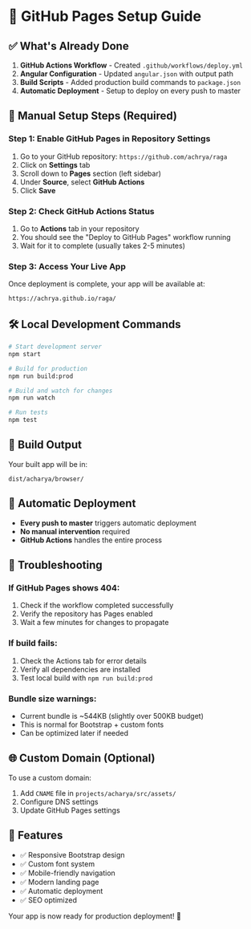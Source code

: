 # 🚀 GitHub Pages Setup Guide

## ✅ What's Already Done

1. **GitHub Actions Workflow** - Created `.github/workflows/deploy.yml`
2. **Angular Configuration** - Updated `angular.json` with output path
3. **Build Scripts** - Added production build commands to `package.json`
4. **Automatic Deployment** - Setup to deploy on every push to master

## 🔧 Manual Setup Steps (Required)

### Step 1: Enable GitHub Pages in Repository Settings

1. Go to your GitHub repository: `https://github.com/achrya/raga`
2. Click on **Settings** tab
3. Scroll down to **Pages** section (left sidebar)
4. Under **Source**, select **GitHub Actions**
5. Click **Save**

### Step 2: Check GitHub Actions Status

1. Go to **Actions** tab in your repository
2. You should see the "Deploy to GitHub Pages" workflow running
3. Wait for it to complete (usually takes 2-5 minutes)

### Step 3: Access Your Live App

Once deployment is complete, your app will be available at:
```
https://achrya.github.io/raga/
```

## 🛠️ Local Development Commands

```bash
# Start development server
npm start

# Build for production
npm run build:prod

# Build and watch for changes
npm run watch

# Run tests
npm test
```

## 📁 Build Output

Your built app will be in:
```
dist/acharya/browser/
```

## 🔄 Automatic Deployment

- **Every push to master** triggers automatic deployment
- **No manual intervention** required
- **GitHub Actions** handles the entire process

## 🚨 Troubleshooting

### If GitHub Pages shows 404:
1. Check if the workflow completed successfully
2. Verify the repository has Pages enabled
3. Wait a few minutes for changes to propagate

### If build fails:
1. Check the Actions tab for error details
2. Verify all dependencies are installed
3. Test local build with `npm run build:prod`

### Bundle size warnings:
- Current bundle is ~544KB (slightly over 500KB budget)
- This is normal for Bootstrap + custom fonts
- Can be optimized later if needed

## 🌐 Custom Domain (Optional)

To use a custom domain:
1. Add `CNAME` file in `projects/acharya/src/assets/`
2. Configure DNS settings
3. Update GitHub Pages settings

## 📱 Features

- ✅ Responsive Bootstrap design
- ✅ Custom font system
- ✅ Mobile-friendly navigation
- ✅ Modern landing page
- ✅ Automatic deployment
- ✅ SEO optimized

Your app is now ready for production deployment! 🎉
